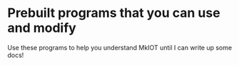 # Prebuilt programs that you can use and modify

Use these programs to help you understand MkIOT until I can write up some docs!